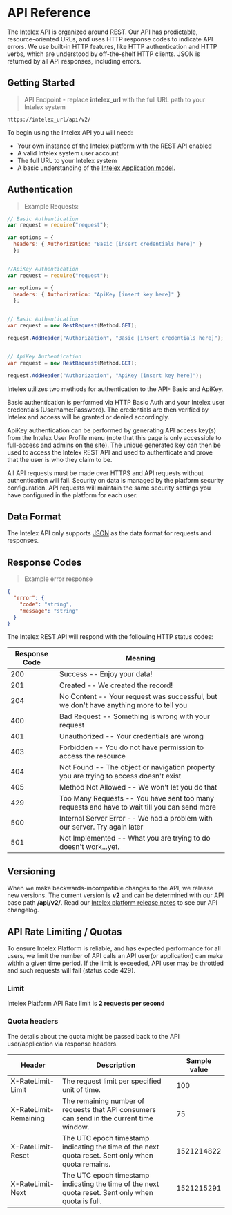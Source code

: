 # API Reference

The Intelex API is organized around REST. Our API has predictable, resource-oriented URLs, and uses HTTP response codes to indicate API errors. We use built-in HTTP features, like HTTP authentication and HTTP verbs, which are understood by off-the-shelf HTTP clients. JSON is returned by all API responses, including errors.

## Getting Started

> API Endpoint - replace **intelex_url** with the full URL path to your Intelex system

```
https://intelex_url/api/v2/
```

To begin using the Intelex API you will need:

* Your own instance of the Intelex platform with the REST API enabled
* A valid Intelex system user account
* The full URL to your Intelex system
* A basic understanding of the [Intelex Application model](https://community.intelex.com/library/knowledgebase/help/Content/Getting%20Started/Application%20Builder.htm). 

## Authentication

> Example Requests:

```javascript
// Basic Authentication
var request = require("request");

var options = {
  headers: { Authorization: "Basic [insert credentials here]" }
  };


//ApiKey Authentication
var request = require("request");

var options = {
  headers: { Authorization: "ApiKey [insert key here]" }
  };
```

```csharp

// Basic Authentication
var request = new RestRequest(Method.GET);

request.AddHeader("Authorization", "Basic [insert credentials here]");


// ApiKey Authentication
var request = new RestRequest(Method.GET);

request.AddHeader("Authorization", "ApiKey [insert key here]");
```

Intelex utilizes two methods for authentication to the API- Basic and ApiKey.

Basic authentication is performed via HTTP Basic Auth and your Intelex user credentials (Username:Password). The credentials are then verified by Intelex and access will be granted or denied accordingly.

ApiKey authentication can be performed by generating API access key(s) from the Intelex User Profile menu (note that this page is only accessible to full-access and admins on the site). 
The unique generated key can then be used to access the Intelex REST API and used to authenticate and prove that the user is who they claim to be.

All API requests must be made over HTTPS and API requests without authentication will fail. Security on data is managed by the platform security configuration. 
API requests will maintain the same security settings you have configured in the platform for each user.

## Data Format

The Intelex API only supports [JSON](http://www.json.org/) as the data format for requests and responses.

## Response Codes

> Example error response

```json
{
  "error": {
    "code": "string",
    "message": "string"
  }
}
```

The Intelex REST API will respond with the following HTTP status codes:

Response Code | Meaning
---------- | -------
200 | Success -- Enjoy your data!
201 | Created -- We created the record!
204 | No Content -- Your request was successful, but we don't have anything more to tell you
400 | Bad Request -- Something is wrong with your request
401 | Unauthorized -- Your credentials are wrong
403 | Forbidden -- You do not have permission to access the resource
404 | Not Found -- The object or navigation property you are trying to access doesn't exist
405 | Method Not Allowed -- We won't let you do that
429 | Too Many Requests -- You have sent too many requests and have to wait till you can send more
500 | Internal Server Error -- We had a problem with our server. Try again later
501 | Not Implemented -- What you are trying to do doesn't work...yet.

## Versioning

When we make backwards-incompatible changes to the API, we release new versions. The current version is **v2** and can be determined with our API base path **/api/v2/**. Read our [Intelex platform release notes](https://community.intelex.com/library/knowledgebase/release-notes) to see our API changelog.

## API Rate Limiting / Quotas
To ensure Intelex Platform is reliable, and has expected performance for all users, we limit the number of API calls an API user(or application) can make within a given time period. If the limit is exceeded, API user may be throttled and such requests will fail (status code 429).

### Limit
Intelex Platform API Rate limit is **2 requests per second**

### Quota headers
The details about the quota might be passed back to the API user/application via response headers.

Header | Description | Sample value
---------- | ------- | -------
X-RateLimit-Limit	| The request limit per specified unit of time.	| 100
X-RateLimit-Remaining	| The remaining number of requests that API consumers can send in the current time window. | 75
X-RateLimit-Reset	| The UTC epoch timestamp indicating the time of the next quota reset. Sent only when quota remains. | 1521214822
X-RateLimit-Next | The UTC epoch timestamp indicating the time of the next quota reset. Sent only when quota is full.	 |1521215291
